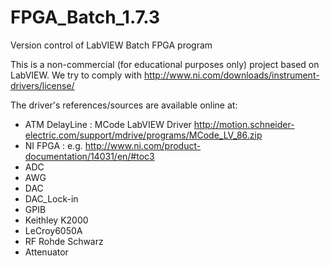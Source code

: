 # FPGA_Batch_1.7.3
Version control of LabVIEW Batch FPGA program

This is a non-commercial (for educational purposes only) project based on LabVIEW.
We try to comply with http://www.ni.com/downloads/instrument-drivers/license/ 

The driver's references/sources are available online at: 

- ATM DelayLine : MCode LabVIEW Driver http://motion.schneider-electric.com/support/mdrive/programs/MCode_LV_86.zip
- NI FPGA : e.g. http://www.ni.com/product-documentation/14031/en/#toc3 
- ADC
- AWG
- DAC
- DAC_Lock-in
- GPIB
- Keithley K2000
- LeCroy6050A
- RF Rohde Schwarz
- Attenuator
